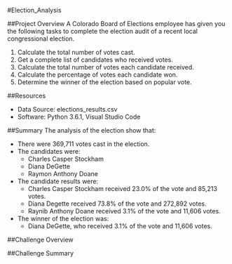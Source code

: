 #Election_Analysis

##Project Overview
A Colorado Board of Elections employee has given you the following tasks to complete the election audit of a recent local congressional election.

1. Calculate the total number of votes cast.
2. Get a complete list of candidates who received votes.
3. Calculate the total number of votes each candidate received.
4. Calculate the percentage of votes each candidate won.
5. Determine the winner of the election based on popular vote.

##Resources
- Data Source: elections_results.csv
- Software: Python 3.6.1, Visual Studio Code

##Summary
The analysis of the election show that:
- There were 369,711 votes cast in the election.
- The candidates were:
    - Charles Casper Stockham
    - Diana DeGette
    - Raymon Anthony Doane
- The candidate results were:
    - Charles Casper Stockham received 23.0% of the vote and 85,213 votes.
    - Diana Degette received 73.8% of the vote and 272,892 votes.
    - Raynib Anthony Doane received 3.1% of the vote and 11,606 votes.
- The winner of the election was:
    - Diana DeGette, who received 3.1% of the vote and 11,606 votes.

##Challenge Overview

##Challenge Summary
